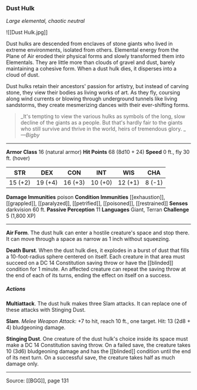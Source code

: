 ### Dust Hulk
_Large elemental, chaotic neutral_

![[Dust Hulk.jpg]]

Dust hulks are descended from enclaves of stone giants who lived in extreme environments, isolated from others. Elemental energy from the Plane of Air eroded their physical forms and slowly transformed them into Elementals. They are little more than clouds of gravel and dust, barely maintaining a cohesive form. When a dust hulk dies, it disperses into a cloud of dust.

Dust hulks retain their ancestors' passion for artistry, but instead of carving stone, they view their bodies as living works of art. As they fly, coursing along wind currents or blowing through underground tunnels like living sandstorms, they create mesmerizing dances with their ever-shifting forms.


> _It's tempting to view the various hulks as symbols of the long, slow decline of the giants as a people. But that's hardly fair to the giants who still survive and thrive in the world, heirs of tremendous glory.
_
> _—Bigby_



---

**Armor Class** 16 (natural armor)
**Hit Points** 68 (8d10 + 24)
**Speed** 0 ft., fly 30 ft. (hover)

| STR     | DEX     | CON     | INT     | WIS     | CHA     |
|---------|---------|---------|---------|---------|---------|
| 15 (+2) | 19 (+4) | 16 (+3) | 10 (+0) | 12 (+1) | 8 (-1) |

**Damage Immunities** poison
**Condition Immunities** [[exhaustion]], [[grappled]], [[paralyzed]], [[petrified]], [[poisoned]], [[restrained]]
**Senses** darkvision 60 ft.
**Passive Perception** 11
**Languages** Giant, Terran
**Challenge** 5 (1,800 XP)

---

**Air Form**. The dust hulk can enter a hostile creature's space and stop there. It can move through a space as narrow as 1 inch without squeezing.

**Death Burst**. When the dust hulk dies, it explodes in a burst of dust that fills a 10-foot-radius sphere centered on itself. Each creature in that area must succeed on a DC 14 Constitution saving throw or have the [[blinded]] condition for 1 minute. An affected creature can repeat the saving throw at the end of each of its turns, ending the effect on itself on a success.

##### Actions
**Multiattack**. The dust hulk makes three Slam attacks. It can replace one of these attacks with Stinging Dust.

**Slam**. _Melee Weapon Attack:_ +7 to hit, reach 10 ft., one target. Hit: 13 (2d8 + 4) bludgeoning damage.

**Stinging Dust**. One creature of the dust hulk's choice inside its space must make a DC 14 Constitution saving throw. On a failed save, the creature takes 10 (3d6) bludgeoning damage and has the [[blinded]] condition until the end of its next turn. On a successful save, the creature takes half as much damage only.


---

Source: [[BGG]], page 131